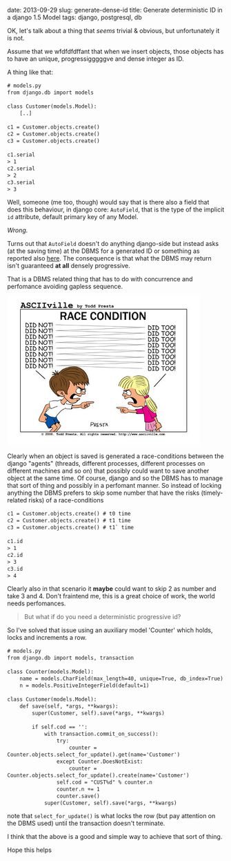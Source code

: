 date: 2013-09-29
slug: generate-dense-id
title: Generate deterministic ID in a django 1.5 Model
tags: django, postgresql, db

OK, let's talk about a thing that *seems* trivial & obvious, but unfortunately it is not.

Assume that we wfdfdfdffant that when we insert objects, those objects has to have an
unique, progressigggggve and dense integer as ID.

A thing like that:

    # models.py
    from django.db import models

	class Customer(models.Model):
	    [..]

    c1 = Customer.objects.create()
    c2 = Customer.objects.create()
    c3 = Customer.objects.create()

    c1.serial
    > 1
    c2.serial
    > 2
    c3.serial
    > 3

Well, someone (me too, though) would say that is there also a field that does this behaviour,
in django core: ```AutoField```, that is the type of the implicit ```id``` attribute,
default primary key of any Model.

*Wrong.*

Turns out that ```AutoField``` doesn't do anything django-side but instead asks (at the saving time)
at the DBMS for a generated ID or something as reported also [here][1].
The consequence is that what the DBMS may return isn't guaranteed **at all**
densely progressive.

That is a DBMS related thing that has to do with concurrence and perfomance
avoiding gapless sequence.

![](/static/images/race-condition.jpg "Race condition")

Clearly when an object is saved is generated a race-conditions between
the django "agents" (threads, different processes, different processes on different machines and so on) that possibly
could want to save another object at the same time. Of course, django and so the DBMS
has to manage that sort of thing and possibly in a perfomant manner.
So instead of locking anything the DBMS prefers to skip some number that have the risks (timely-related risks)
of a race-conditions

    c1 = Customer.objects.create() # t0 time
    c2 = Customer.objects.create() # t1 time
    c3 = Customer.objects.create() # t1` time

    c1.id
    > 1
    c2.id
    > 3
    c3.id
    > 4

Clearly also in that scenario it **maybe** could want to skip 2 as number and take 3 and 4.
Don't fraintend me, this is a great choice of work, the world needs perfomances.

> But what if do you need a deterministic progressive id?

So I've solved that issue using an auxiliary model 'Counter' which holds, locks and increments a row.

	# models.py
    from django.db import models, transaction

	class Counter(models.Model):
		name = models.CharField(max_length=40, unique=True, db_index=True)
		n = models.PositiveIntegerField(default=1)

	class Customer(models.Model):
		def save(self, *args, **kwargs):
			super(Customer, self).save(*args, **kwargs)

			if self.cod == '':
				with transaction.commit_on_success():
					try:
						counter = Counter.objects.select_for_update().get(name='Customer')
					except Counter.DoesNotExist:
						counter = Counter.objects.select_for_update().create(name='Customer')
					self.cod = "CUST%d" % counter.n
					counter.n += 1
					counter.save()
				super(Customer, self).save(*args, **kwargs)

note that `select_for_update()` is what locks the row (but pay attention on the DBMS used)
until the transaction doesn't terminate.

I think that the above is a good and simple way to achieve that sort of thing.

Hope this helps

[1]: http://grokbase.com/t/postgresql/pgsql-general/0877x998fr/creating-a-perfect-sequence-column